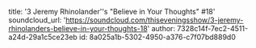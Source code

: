 title: '3 Jeremy Rhinolander''s "Believe in Your Thoughts" #18'
soundcloud_url: 'https://soundcloud.com/thiseveningsshow/3-jeremy-rhinolanders-believe-in-your-thoughts-18'
author: 7328c14f-7ec2-4511-a24d-29a1c5ce23eb
id: 8a025a1b-5302-4950-a376-c7f07bd889d0
